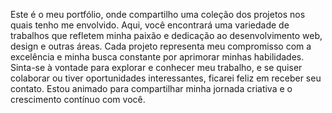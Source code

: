 Este é o meu portfólio, onde compartilho uma coleção dos projetos nos quais tenho me envolvido. Aqui, você encontrará uma variedade de trabalhos que refletem minha paixão e dedicação ao desenvolvimento web, design e outras áreas. Cada projeto representa meu compromisso com a excelência e minha busca constante por aprimorar minhas habilidades. Sinta-se à vontade para explorar e conhecer meu trabalho, e se quiser colaborar ou tiver oportunidades interessantes, ficarei feliz em receber seu contato. Estou animado para compartilhar minha jornada criativa e o crescimento contínuo com você.
